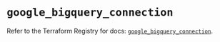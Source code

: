 # `google_bigquery_connection`

Refer to the Terraform Registry for docs: [`google_bigquery_connection`](https://registry.terraform.io/providers/hashicorp/google-beta/6.29.0/docs/resources/google_bigquery_connection).
